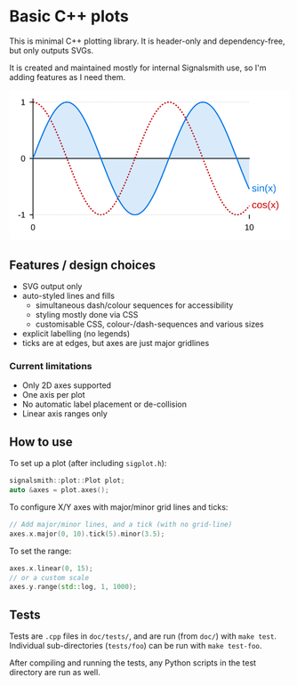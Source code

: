 # Basic C++ plots

This is minimal C++ plotting library.  It is header-only and dependency-free, but only outputs SVGs.

It is created and maintained mostly for internal Signalsmith use, so I'm adding features as I need them.

![example plot](doc/images/example.svg)

## Features / design choices

* SVG output only
* auto-styled lines and fills
	* simultaneous dash/colour sequences for accessibility
	* styling mostly done via CSS
	* customisable CSS, colour-/dash-sequences and various sizes 
* explicit labelling (no legends)
* ticks are at edges, but axes are just major gridlines

### Current limitations

* Only 2D axes supported
* One axis per plot
* No automatic label placement or de-collision
* Linear axis ranges only

## How to use

To set up a plot (after including `sigplot.h`):

```cpp
signalsmith::plot::Plot plot;
auto &axes = plot.axes();
```

To configure X/Y axes with major/minor grid lines and ticks:
```cpp
// Add major/minor lines, and a tick (with no grid-line)
axes.x.major(0, 10).tick(5).minor(3.5);
```

To set the range:
```cpp
axes.x.linear(0, 15);
// or a custom scale
axes.y.range(std::log, 1, 1000);
```

## Tests

Tests are `.cpp` files in `doc/tests/`, and are run (from `doc/`) with `make test`.  Individual sub-directories (`tests/foo`) can be run with `make test-foo`.

After compiling and running the tests, any Python scripts in the test directory are run as well.
